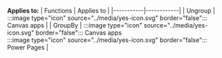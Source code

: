 **Applies to:** 
| Functions | Applies to |
|-----------|------------|
| Ungroup | :::image type="icon" source="../media/yes-icon.svg" border="false"::: Canvas apps |
| GroupBy | :::image type="icon" source="../media/yes-icon.svg" border="false"::: Canvas apps</br>:::image type="icon" source="../media/yes-icon.svg" border="false"::: Power Pages |

